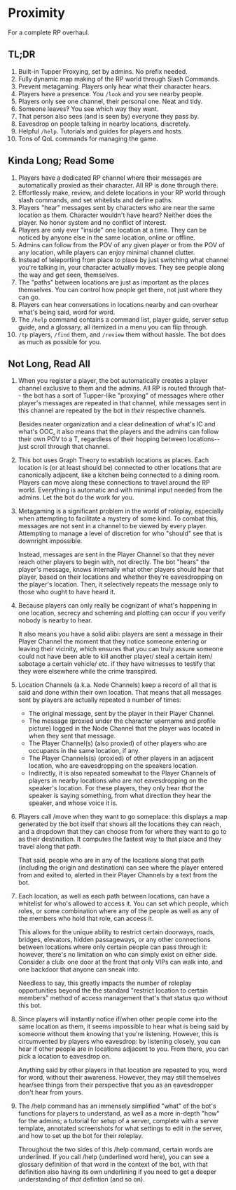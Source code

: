 # Proximity
For a complete RP overhaul.

## TL;DR
1. Built-in Tupper Proxying, set by admins. No prefix needed.
2. Fully dynamic map making of the RP world through Slash Commands.
3. Prevent metagaming. Players only hear what their character hears.
4. Players have a presence. You `/look` and you see nearby people.
5. Players only see one channel, their personal one. Neat and tidy.
6. Someone leaves? You see which way they went.
7. That person also sees (and is seen by) everyone they pass by.
8. Eavesdrop on people talking in nearby locations, discretely.
9. Helpful `/help`. Tutorials and guides for players and hosts.
10. Tons of QoL commands for managing the game.

## Kinda Long; Read Some
1. Players have a dedicated RP channel where their messages are automatically proxied as their character. All RP is done through there.
2. Effortlessly make, review, and delete locations in your RP world through slash commands, and set whitelists and define paths.
3. Players "hear" messages sent by characters who are near the same location as them. Character wouldn't have heard? Neither does the player. No honor system and no conflict of interest.
4. Players are only ever "inside" one location at a time. They can be noticed by anyone else in the same location, online or offline.
5. Admins can follow from the POV of any given player or from the POV of any location, while players can enjoy minimal channel clutter.
6. Instead of teleporting from place to place by just switching what channel you're talking in, your character actually moves. They see people along the way and get seen, themselves.
7. The "paths" between locations are just as important as the places themselves. You can control how people get there, not just where they can go.
8. Players can hear conversations in locations nearby and can overhear what's being said, word for word.
9. The `/help` command contains a command list, player guide, server setup guide, and a glossary, all itemized in a menu you can flip through.
10. `/tp` players, `/find` them, and `/review` them without hassle. The bot does as much as possible for you.

## Not Long, Read All
1. When you register a player, the bot automatically creates a player
channel exclusive to them and the admins. All RP is routed through
that-- the bot has a sort of Tupper-like "proxying" of messages where
other player's messages are repeated in that channel, while messages
sent in this channel are repeated by the bot in *their* respective
channels.

	Besides neater organization and a clear delineation of
what's IC and what's OOC, it also means that the players and the
admins can follow their own POV to a T, regardless of their hopping
between locations-- just scroll through that channel.

2. This bot uses Graph Theory to establish locations as places.
Each location is (or at least should be) connected to other locations
that are canonically adjacent, like a kitchen being connected to a
dining room. Players can move along these connections to travel
around the RP world. Everything is automatic and with minimal input
needed from the admins. Let the bot do the work for you.

3. Metagaming is a significant problem in the world of roleplay,
especially when attempting to facilitate a mystery of some kind.
To combat this, messages are not sent in a channel to be viewed by
every player. Attempting to manage a level of discretion for who
"should" see that is downright impossible.

	Instead, messages are sent in the Player Channel so that they
never reach other players to begin with, not directly. The bot
"hears" the player's message, knows internally what other players
should hear that player, based on their locations and whether
they're eavesdropping on the player's location. Then, it selectively
repeats the message only to those who ought to have heard it.

4. Because players can only really be cognizant of what's happening
in one location, secrecy and scheming and plotting can occur if
you verify nobody is nearby to hear.

	It also means you have a solid alibi: players are sent a message
in their Player Channel the moment that they notice someone entering
or leaving their vicinity, which ensures that you can truly assure
someone could not have been able to kill another player/ steal a
certain item/ sabotage a certain vehicle/ etc. if they have witnesses
to testify that they were elsewhere while the crime transpired.

5. Location Channels (a.k.a. Node Channels) keep a record of all
that is said and done within their own location. That means that
all messages sent by players are actually repeated a number of times:
	- The original message, sent by the player in their Player Channel.
	- The message (proxied under the character username and profile
		picture) logged in the Node Channel that the player was
		located in when they sent that message.
	- The Player Channel(s) (also proxied) of other players who
		are occupants in the same location, if any.
	- The Player Channels(s) (proxied) of other players in an
		adjacent location, who are eavesdropping on the speakers
		location.
	- Indirectly, it is also repeated somewhat to the Player Channels
		of players in nearby locations who are not eavesdropping on
		the speaker's location. For these players, they only hear
		*that* the speaker is saying something, from what direction
		they hear the speaker, and whose voice it is.

6. Players call /move when they want to go someplace: this displays
a map generated by the bot itself that shows all the locations they
can reach, and a dropdown that they can choose from for where they
want to go to as their destination. It computes the fastest way to
that place and they travel along that path.

	That said, people who are in any of the locations along that
path (including the origin and destination) can see where the player
entered from and exited to, alerted in their Player Channels by a
text from the bot.

7. Each location, as well as each path between locations, can have
a whitelist for who's allowed to access it. You can set which people,
which roles, or some combination where any of the people as well as
any of the members who hold that role, can access it.

	This allows for the unique ability to restrict certain doorways,
roads, bridges, elevators, hidden passageways, or any other connections
between locations where only certain people can pass through it:
however, there's no limitation on who can simply exist on either side.
Consider a club: one door at the front that only VIPs can walk into,
and one backdoor that anyone can sneak into.

	Needless to say, this greatly impacts the number of roleplay
opportunities beyond the the standard "restrict location to certain
members" method of access management that's that status quo without
this bot.

8. Since players will instantly notice if/when other people come
into the same location as them, it seems impossible to hear what
is being said by someone without them knowing that you're listening.
However, this is circumvented by players who eavesdrop: by listening
closely, you can hear if other people are in locations adjacent to
you. From there, you can pick a location to eavesdrop on.

	Anything said by other players in that location are repeated
to you, word for word, without their awareness. However, they may
still themselves hear/see things from their perspective that you
as an eavesdropper don't hear from yours.

9. The /help command has an immensely simplified "what" of the bot's
functions for players to understand, as well as a more in-depth
"how" for the admins; a tutorial for setup of a server, complete
with a server template, annotated screenshots for what settings to
edit in the server, and how to set up the bot for their roleplay.

	Throughout the two sides of this /help command, certain words
are underlined. If you call /help (underlined word here), you can
see a glossary definition of that word in the context of the bot,
with that definition also having its own underlining if you need
to get a deeper understanding of *that* defintion (and so on).
